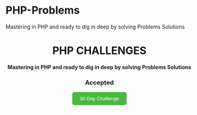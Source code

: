 # PHP-Problems
Mastering in PHP and ready to dig in deep by solving Problems Solutions

<div align="center">
  <h1 align="center">PHP CHALLENGES</h1>
  <b align="center">Mastering in PHP and ready to dig in deep by solving Problems Solutions</b>
  <h3>Accepted</h3>

  <a href="#" target="_blank" style="display: block; text-decoration: none;">
    <button style="background-color: #49b93f; color: #fff; padding: 10px 20px; border: none; border-radius: 5px; cursor: pointer;">30 Day Challenge </button>
  </a>
</div>

<div align="center">
  <a href="https://github.com/Hajra-Khattak/PHP-Problems.git" style="font-size: 0.75rem; color: #fff;">
    <i>Hajra Khattak</i>
  </a>
</div>


<br/>

